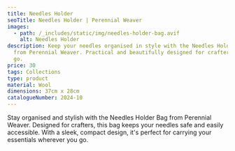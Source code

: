 ```yaml
---
title: Needles Holder
seoTitle: Needles Holder | Perennial Weaver
images:
  - path: /_includes/static/img/needles-holder-bag.avif
    alt: Needles Holder
description: Keep your needles organised in style with the Needles Holder Bag
  from Perennial Weaver. Practical and beautifully designed for crafters on the
  go.
price: 30
tags: Collections
type: product
material: Wool
dimensions: 37cm x 28cm
catalogueNumber: 2024-10
---
```

Stay organised and stylish with the Needles Holder Bag from Perennial Weaver. Designed for crafters, this bag keeps your needles safe and easily accessible. With a sleek, compact design, it's perfect for carrying your essentials wherever you go.
